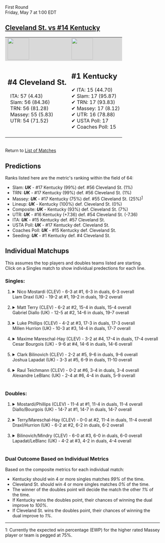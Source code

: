 First Round  
Friday, May 7 at 1:00 EDT
## [Cleveland St. vs #14 Kentucky](https://www.ncaa.com/game/5833389) 

<table><tr style="background-color: #d9d9d9 !important"><td><img src="https://www.ncaa.com/sites/default/files/images/logos/schools/c/cleveland-st.70.png" width="70" height="70" /></td><td><img src="https://www.ncaa.com/sites/default/files/images/logos/schools/k/kentucky.70.png" width="70" height="70" /></td></tr><tr>
<td>  

<h2>#4 Cleveland St.</h2>  
&nbsp; ITA: 57 (4.43)<br>  
&nbsp; Slam: 56 (84.36)<br>  
&nbsp; TRN: 56 (81.28)<br>  
&nbsp; Massey: 55 (5.83)<br>  
&nbsp; UTR: 54 (71.52)<br>  
<br>  

</td>
<td>  

<h2>#1 Kentucky</h2>  
&#10004; ITA: 15 (44.70)<br>  
&#10004; Slam: 17 (95.87)<br>  
&#10004; TRN: 17 (93.83)<br>  
&#10004; Massey: 17 (8.12)<br>  
&#10004; UTR: 16 (78.88)<br>  
&#10004; USTA Poll: 17<br>  
&#10004; Coaches Poll: 15<br>  
<br>  

</td>
</tr></table>  


<br>Return to [List of Matches](../index.md)  

## Predictions  

Ranks listed here are the metric's ranking within the field of 64:  
- Slam: ***UK*** - #17 Kentucky (99%) def. #56 Cleveland St. (1%)  
- TRN: ***UK*** - #17 Kentucky (99%) def. #56 Cleveland St. (1%)  
- Massey: ***UK*** - #17 Kentucky (75%) def. #55 Cleveland St. (25%)<sup>[1](#footnote1)</sup>  
- Lineup: ***UK*** - Kentucky (100%) def. Cleveland St. (0%)  
- Composite: ***UK*** - Kentucky (93%) def. Cleveland St. (7%)  
- UTR: ***UK*** - #16 Kentucky (+7.36) def. #54 Cleveland St. (-7.36)  
- ITA: ***UK*** - #15 Kentucky def. #57 Cleveland St.  
- USTA Poll: ***UK*** - #17 Kentucky def. Cleveland St.  
- Coaches Poll: ***UK*** - #15 Kentucky def. Cleveland St.  
- Seeding: ***UK*** - #1 Kentucky def. #4 Cleveland St.  

## Individual Matchups  
This assumes the top players and doubles teams listed are starting.  
Click on a Singles match to show individual predections for each line.  

### Singles:  

<ol>
<li><details>
<summary markdown="span">Nico Mostardi (CLEV) - 6-3 at #1, 6-3 in duals, 6-3 overall<br>Liam Draxl (UK) - 19-2 at #1, 19-2 in duals, 19-2 overall</summary>
<h4>Predictions</h4><ul>
<li>Slam: <b><i>UK</i></b> - Draxl (98%) def. Mostardi (2%)</li>  
<li>TRN: <b><i>UK</i></b> - Draxl (99%) def. Mostardi (1%)</li>  
<li>Massey: <b><i>UK</i></b> - Draxl (75%) def. Mostardi (25%)<sup><a href="#footnote1">1</a></sup></li>  
<li>UTR: <b><i>UK</i></b> - Draxl (96%) def. Mostardi (4%)</li>  
<li>Composite: <b><i>UK</i></b> - Draxl (92%) def. Mostardi (8%)</li>  
<li>ITA: <b><i>UK</i></b> - Draxl (64.58) def. Mostardi (2.33)</li>  
</ul>
</details>&nbsp;</li>
<li><details>
<summary markdown="span">Matt Terry (CLEV) - 6-2 at #2, 15-4 in duals, 15-4 overall<br>Gabriel Diallo (UK) - 12-5 at #2, 14-6 in duals, 19-7 overall</summary>
<h4>Predictions</h4><ul>
<li>Slam: <b><i>UK</i></b> - Diallo (94%) def. Terry (6%)</li>  
<li>TRN: <b><i>UK</i></b> - Diallo (96%) def. Terry (4%)</li>  
<li>Massey: <b><i>UK</i></b> - Diallo (75%) def. Terry (25%)<sup><a href="#footnote1">1</a></sup></li>  
<li>UTR: <b><i>UK</i></b> - Diallo (95%) def. Terry (5%)</li>  
<li>Composite: <b><i>UK</i></b> - Diallo (90%) def. Terry (10%)</li>  
<li>ITA: <b><i>UK</i></b> - Diallo (37.70) def. Terry (2.92)</li>  
</ul>
</details>&nbsp;</li>
<li><details>
<summary markdown="span">Luke Phillips (CLEV) - 4-2 at #3, 17-3 in duals, 17-3 overall<br>Millen Hurrion (UK) - 10-3 at #3, 14-4 in duals, 17-7 overall</summary>
<h4>Predictions</h4><ul>
<li>Slam: <b><i>UK</i></b> - Hurrion (96%) def. Phillips (4%)</li>  
<li>TRN: <b><i>UK</i></b> - Hurrion (96%) def. Phillips (4%)</li>  
<li>Massey: <b><i>UK</i></b> - Hurrion (75%) def. Phillips (25%)<sup><a href="#footnote1">1</a></sup></li>  
<li>UTR: <b><i>UK</i></b> - Hurrion (94%) def. Phillips (6%)</li>  
<li>Composite: <b><i>UK</i></b> - Hurrion (90%) def. Phillips (10%)</li>  
<li>ITA: <b><i>UK</i></b> - Hurrion (22.80) def. Phillips (2.83)</li>  
</ul>
</details>&nbsp;</li>
<li><details>
<summary markdown="span">Maxime Mareschal-Hay (CLEV) - 3-2 at #4, 17-4 in duals, 17-4 overall<br>Cesar Bourgois (UK) - 9-6 at #4, 14-6 in duals, 14-6 overall</summary>
<h4>Predictions</h4><ul>
<li>Slam: <b><i>UK</i></b> - Bourgois (95%) def. Mareschal-Hay (5%)</li>  
<li>TRN: <b><i>UK</i></b> - Bourgois (96%) def. Mareschal-Hay (4%)</li>  
<li>Massey: <b><i>UK</i></b> - Bourgois (75%) def. Mareschal-Hay (25%)<sup><a href="#footnote1">1</a></sup></li>  
<li>UTR: <b><i>UK</i></b> - Bourgois (93%) def. Mareschal-Hay (7%)</li>  
<li>Composite: <b><i>UK</i></b> - Bourgois (90%) def. Mareschal-Hay (10%)</li>  
<li>ITA: <b><i>UK</i></b> - Bourgois (7.98) def. Mareschal-Hay (2.45)</li>  
</ul>
</details>&nbsp;</li>
<li><details>
<summary markdown="span">Clark Bilinovich (CLEV) - 2-2 at #5, 9-6 in duals, 9-6 overall<br>Joshua Lapadat (UK) - 3-3 at #5, 6-9 in duals, 11-10 overall</summary>
<h4>Predictions</h4><ul>
<li>Slam: <b><i>UK</i></b> - Lapadat (99%) def. Bilinovich (1%)</li>  
<li>TRN: <b><i>UK</i></b> - Lapadat (99%) def. Bilinovich (1%)</li>  
<li>Massey: <b><i>UK</i></b> - Lapadat (75%) def. Bilinovich (25%)<sup><a href="#footnote1">1</a></sup></li>  
<li>UTR: <b><i>UK</i></b> - Lapadat (97%) def. Bilinovich (3%)</li>  
<li>Composite: <b><i>UK</i></b> - Lapadat (92%) def. Bilinovich (8%)</li>  
<li>ITA: <b><i>UK</i></b> - Lapadat (6.21) def. Bilinovich (1.91)</li>  
</ul>
</details>&nbsp;</li>
<li><details>
<summary markdown="span">Raul Teichmann (CLEV) - 0-2 at #6, 3-4 in duals, 3-4 overall<br>Alexandre LeBlanc (UK) - 2-4 at #6, 4-4 in duals, 5-9 overall</summary>
<h4>Predictions</h4><ul>
<li>Slam: <b><i>UK</i></b> - LeBlanc (97%) def. Teichmann (3%)</li>  
<li>TRN: <b><i>UK</i></b> - LeBlanc (97%) def. Teichmann (3%)</li>  
<li>Massey: <b><i>UK</i></b> - LeBlanc (75%) def. Teichmann (25%)<sup><a href="#footnote1">1</a></sup></li>  
<li>UTR: <b><i>UK</i></b> - LeBlanc (96%) def. Teichmann (4%)</li>  
<li>Composite: <b><i>UK</i></b> - LeBlanc (91%) def. Teichmann (9%)</li>  
</ul>
</details>&nbsp;</li>
</ol>

### Doubles:  

<ol>
<li><details>
<summary markdown="span">Mostardi/Phillips (CLEV) - 11-4 at #1, 11-4 in duals, 11-4 overall<br>Diallo/Bourgois (UK) - 14-7 at #1, 14-7 in duals, 14-7 overall</summary>
<br>Sorry, we don't have any metrics for this match
</details>&nbsp;</li>
<li><details>
<summary markdown="span">Terry/Mareschal-Hay (CLEV) - 0-0 at #2, 11-4 in duals, 11-4 overall<br>Draxl/Hurrion (UK) - 6-2 at #2, 6-2 in duals, 6-2 overall</summary>
<br>Sorry, we don't have any metrics for this match
</details>&nbsp;</li>
<li><details>
<summary markdown="span">Bilinovich/Mindry (CLEV) - 6-0 at #3, 6-0 in duals, 6-0 overall<br>Lapadat/LeBlanc (UK) - 4-2 at #3, 4-2 in duals, 4-4 overall</summary>
<br>Sorry, we don't have any metrics for this match
</details>&nbsp;</li>
</ol>

### Dual Outcome Based on Individual Metrics  

Based on the composite metrics for each individual match:  
- Kentucky should win 4 or more singles matches _99%_ of the time.
- Cleveland St. should win 4 or more singles matches _0%_ of the time.
- The winner of the doubles point will decide the match the other _1%_ of the time.
- If Kentucky wins the doubles point, their chances of winning the dual improve to _100%_.
- If Cleveland St. wins the doubles point, their chances of winning the dual improve to _1%_.


------
<a name="footnote1">1</a>: Currently the expected win percentage (EWP) for the higher rated Massey player or team is pegged at 75%.
